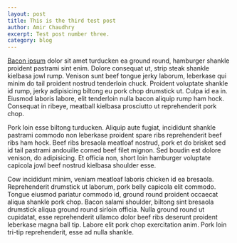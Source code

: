```yaml
---
layout: post
title: This is the third test post
author: Amir Chaudhry
excerpt: Test post number three.
category: blog
---
```


[Bacon ipsum][] dolor sit amet turducken ea ground round, hamburger shankle proident pastrami sint enim. Dolore consequat ut, strip steak shankle kielbasa jowl rump. Venison sunt beef tongue jerky laborum, leberkase qui minim do tail proident nostrud tenderloin chuck. Proident voluptate shankle id rump, jerky adipisicing biltong eu pork chop drumstick ut. Culpa id ea in. Eiusmod laboris labore, elit tenderloin nulla bacon aliquip rump ham hock. Consequat in ribeye, meatball kielbasa prosciutto ut reprehenderit pork chop.

Pork loin esse biltong turducken. Aliquip aute fugiat, incididunt shankle pastrami commodo non leberkase proident spare ribs reprehenderit beef ribs ham hock. Beef ribs bresaola meatloaf nostrud, pork et do brisket sed id tail pastrami andouille corned beef filet mignon. Sed boudin est dolore venison, do adipisicing. Et officia non, short loin hamburger voluptate capicola jowl beef nostrud kielbasa shoulder esse.

Cow incididunt minim, veniam meatloaf laboris chicken id ea bresaola. Reprehenderit drumstick ut laborum, pork belly capicola elit commodo. Tongue eiusmod pariatur commodo id, ground round proident occaecat aliqua shankle pork chop. Bacon salami shoulder, biltong sint bresaola drumstick aliqua ground round sirloin officia. Nulla ground round ut cupidatat, esse reprehenderit ullamco dolor beef ribs deserunt proident leberkase magna ball tip. Labore elit pork chop exercitation anim. Pork loin tri-tip reprehenderit, esse ad nulla shankle.

[Bacon ipsum]: http://baconipsum.com